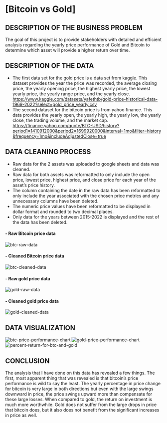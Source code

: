 # [Bitcoin vs Gold]
## DESCRIPTION OF THE BUSINESS PROBLEM
The goal of this project is to provide stakeholders with detailed and efficient analysis regarding the yearly price performance of Gold and Bitcoin to determine which asset will provide a higher return over time.
## DESCRIPTION OF THE DATA
* The first data set for the gold price is a data set from kaggle. This dataset provides the year the price was recorded, the average closing price, the yearly opening price, the highest yearly price, the lowest yearly price, the yearly range price, and the yearly close. https://www.kaggle.com/datasets/yafethtb/gold-price-historical-data-1969-2022?select=gold_price_yearly.csv
* The second dataset for the bitcoin price is from yahoo finance. This data provides the yearly open, the yearly high, the yearly low, the yearly close, the trading volume, and the market cap.
https://finance.yahoo.com/quote/BTC-USD/history?period1=1410912000&period2=1699920000&interval=1mo&filter=history&frequency=1mo&includeAdjustedClose=true

## DATA CLEANING PROCESS
* Raw data for the 2 assets was uploaded to google sheets and data was cleaned.
* Raw data for both assets was reformatted to only include the open price, lowest price, highest price, and close price for each year of the asset’s price history.
* The column containing the date in the raw data has been reformatted to only include the year associated with the chosen price metrics and any unnecessary columns have been deleted.
* The numeric price values have been reformatted to be displayed in dollar format and rounded to two decimal places.
* Only data for the years between 2015-2022 is displayed and the rest of the data has been deleted. 
#### - Raw Bitcoin price data
![btc-raw-data](https://github.com/dwhite256/BTC-vs-Gold-Case-Study/assets/170587320/c51c29af-d6c8-48c2-9dd0-4087f6c8a49a)
#### - Cleaned Bitcoin price data
![btc-cleaned-data](https://github.com/dwhite256/BTC-vs-Gold-Case-Study/assets/170587320/f4d86ebd-753a-4beb-bf9a-477d62c75fa6)
#### - Raw gold price data
![gold-raw-data](https://github.com/dwhite256/BTC-vs-Gold-Case-Study/assets/170587320/e2539254-9e78-4e69-84ea-c0b1af9bd7af)
#### - Cleaned gold price data
![gold-cleaned-data](https://github.com/dwhite256/BTC-vs-Gold-Case-Study/assets/170587320/c43f118b-ac25-41cf-976d-2b450a29c7aa)
## DATA VISUALIZATION
![btc-price-performance-chart](https://github.com/dwhite256/BTC-vs-Gold-Case-Study/assets/170587320/38083594-ed65-4a12-bb79-59ed806d92c7)
![gold-price-performance-chart](https://github.com/dwhite256/BTC-vs-Gold-Case-Study/assets/170587320/74870241-4c1f-4959-8c90-ed1a829db7e8)
![percent-return-for-btc-and-gold](https://github.com/dwhite256/BTC-vs-Gold-Case-Study/assets/170587320/b80affcc-5b4a-42ba-ac4f-6bc607dbd825)

## CONCLUSION
  The analysis that I have done on this data has revealed a few things. The first, most apparent thing that was revealed is that bitcoin’s price performance is wild to say the least. The yearly percentage in price change for bitcoin is very large in both directions but even with the large swings downward in price, the price swings upward more than compensate for these large losses. When compared to gold, the return on investment is much more worthwhile. Gold does not suffer from the large drops in price that bitcoin does, but it also does not benefit from the significant increases in price as well.


